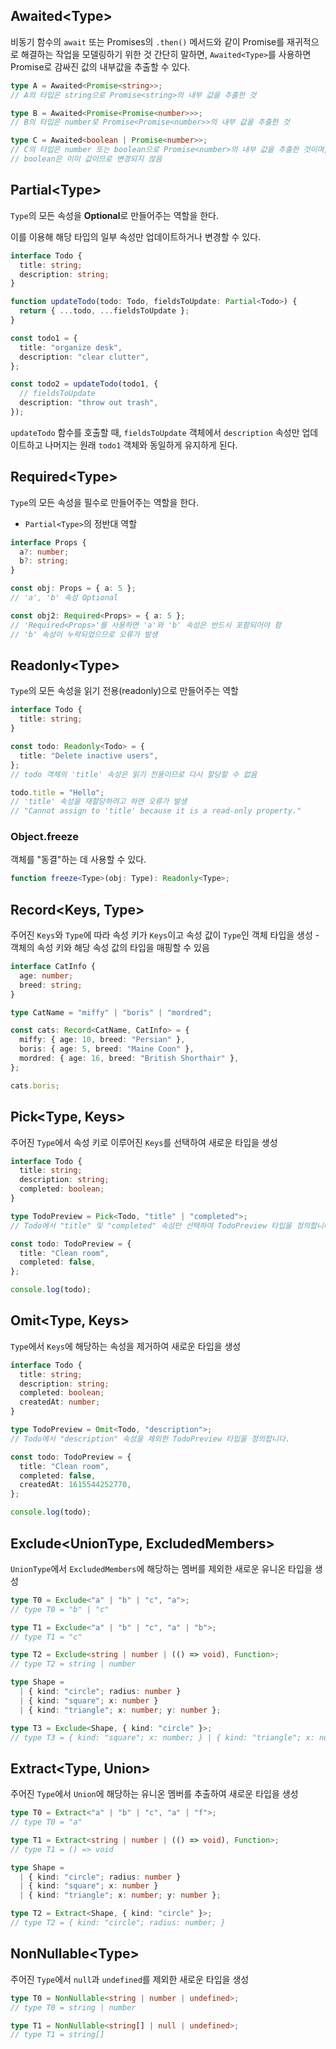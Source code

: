 ## Awaited\<Type\>

비동기 함수의 `await` 또는 Promises의 `.then()` 메서드와 같이 Promise를 재귀적으로 해결하는 작업을 모델링하기 위한 것
간단히 말하면, `Awaited<Type>`를 사용하면 Promise로 감싸진 값의 내부값을 추출할 수 있다.

```ts
type A = Awaited<Promise<string>>;
// A의 타입은 string으로 Promise<string>의 내부 값을 추출한 것

type B = Awaited<Promise<Promise<number>>>;
// B의 타입은 number로 Promise<Promise<number>>의 내부 값을 추출한 것

type C = Awaited<boolean | Promise<number>>;
// C의 타입은 number 또는 boolean으로 Promise<number>의 내부 값을 추출한 것이며,
// boolean은 이미 값이므로 변경되지 않음
```

## Partial\<Type\>

`Type`의 모든 속성을 **Optional**로 만들어주는 역할을 한다.

이를 이용해 해당 타입의 일부 속성만 업데이트하거나 변경할 수 있다.

```ts
interface Todo {
  title: string;
  description: string;
}

function updateTodo(todo: Todo, fieldsToUpdate: Partial<Todo>) {
  return { ...todo, ...fieldsToUpdate };
}

const todo1 = {
  title: "organize desk",
  description: "clear clutter",
};

const todo2 = updateTodo(todo1, {
  // fieldsToUpdate
  description: "throw out trash",
});
```

`updateTodo` 함수를 호출할 때, `fieldsToUpdate` 객체에서 `description` 속성만 업데이트하고 나머지는 원래 `todo1` 객체와 동일하게 유지하게 된다.

## Required\<Type\>

`Type`의 모든 속성을 필수로 만들어주는 역할을 한다.

- `Partial<Type>`의 정반대 역할

```ts
interface Props {
  a?: number;
  b?: string;
}

const obj: Props = { a: 5 };
// 'a', 'b' 속성 Optional

const obj2: Required<Props> = { a: 5 };
// 'Required<Props>'를 사용하면 'a'와 'b' 속성은 반드시 포함되어야 함
// 'b' 속성이 누락되었으므로 오류가 발생
```

## Readonly\<Type\>

`Type`의 모든 속성을 읽기 전용(readonly)으로 만들어주는 역할

```ts
interface Todo {
  title: string;
}

const todo: Readonly<Todo> = {
  title: "Delete inactive users",
};
// todo 객체의 'title' 속성은 읽기 전용이므로 다시 할당할 수 없음

todo.title = "Hello";
// 'title' 속성을 재할당하려고 하면 오류가 발생
// "Cannot assign to 'title' because it is a read-only property."
```

### Object.freeze

객체를 "동결"하는 데 사용할 수 있다.

```ts
function freeze<Type>(obj: Type): Readonly<Type>;
```

## Record\<Keys, Type\>

주어진 `Keys`와 `Type`에 따라 속성 키가 `Keys`이고 속성 값이 `Type`인 객체 타입을 생성 - 객체의 속성 키와 해당 속성 값의 타입을 매핑할 수 있음

```ts
interface CatInfo {
  age: number;
  breed: string;
}

type CatName = "miffy" | "boris" | "mordred";

const cats: Record<CatName, CatInfo> = {
  miffy: { age: 10, breed: "Persian" },
  boris: { age: 5, breed: "Maine Coon" },
  mordred: { age: 16, breed: "British Shorthair" },
};

cats.boris;
```

## Pick\<Type, Keys\>

주어진 `Type`에서 속성 키로 이루어진 `Keys`를 선택하여 새로운 타입을 생성

```ts
interface Todo {
  title: string;
  description: string;
  completed: boolean;
}

type TodoPreview = Pick<Todo, "title" | "completed">;
// Todo에서 "title" 및 "completed" 속성만 선택하여 TodoPreview 타입을 정의합니다.

const todo: TodoPreview = {
  title: "Clean room",
  completed: false,
};

console.log(todo);
```

## Omit\<Type, Keys\>

`Type`에서 `Keys`에 해당하는 속성을 제거하여 새로운 타입을 생성

```ts
interface Todo {
  title: string;
  description: string;
  completed: boolean;
  createdAt: number;
}

type TodoPreview = Omit<Todo, "description">;
// Todo에서 "description" 속성을 제외한 TodoPreview 타입을 정의합니다.

const todo: TodoPreview = {
  title: "Clean room",
  completed: false,
  createdAt: 1615544252770,
};

console.log(todo);
```

## Exclude\<UnionType, ExcludedMembers\>

`UnionType`에서 `ExcludedMembers`에 해당하는 멤버를 제외한 새로운 유니온 타입을 생성

```ts
type T0 = Exclude<"a" | "b" | "c", "a">;
// type T0 = "b" | "c"

type T1 = Exclude<"a" | "b" | "c", "a" | "b">;
// type T1 = "c"

type T2 = Exclude<string | number | (() => void), Function>;
// type T2 = string | number

type Shape =
  | { kind: "circle"; radius: number }
  | { kind: "square"; x: number }
  | { kind: "triangle"; x: number; y: number };

type T3 = Exclude<Shape, { kind: "circle" }>;
// type T3 = { kind: "square"; x: number; } | { kind: "triangle"; x: number; y: number; }
```

## Extract\<Type, Union\>

주어진 `Type`에서 `Union`에 해당하는 유니온 멤버를 추출하여 새로운 타입을 생성

```ts
type T0 = Extract<"a" | "b" | "c", "a" | "f">;
// type T0 = "a"

type T1 = Extract<string | number | (() => void), Function>;
// type T1 = () => void

type Shape =
  | { kind: "circle"; radius: number }
  | { kind: "square"; x: number }
  | { kind: "triangle"; x: number; y: number };

type T2 = Extract<Shape, { kind: "circle" }>;
// type T2 = { kind: "circle"; radius: number; }
```

## NonNullable\<Type\>

주어진 `Type`에서 `null`과 `undefined`를 제외한 새로운 타입을 생성

```ts
type T0 = NonNullable<string | number | undefined>;
// type T0 = string | number

type T1 = NonNullable<string[] | null | undefined>;
// type T1 = string[]
```
